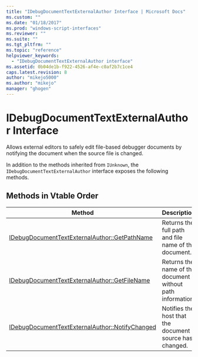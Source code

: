 ```yaml
---
title: "IDebugDocumentTextExternalAuthor Interface | Microsoft Docs"
ms.custom: ""
ms.date: "01/18/2017"
ms.prod: "windows-script-interfaces"
ms.reviewer: ""
ms.suite: ""
ms.tgt_pltfrm: ""
ms.topic: "reference"
helpviewer_keywords: 
  - "IDebugDocumentTextExternalAuthor interface"
ms.assetid: 0b04de1b-f922-4526-af4e-c0af2b7c1ce4
caps.latest.revision: 8
author: "mikejo5000"
ms.author: "mikejo"
manager: "ghogen"
---
```

# IDebugDocumentTextExternalAuthor Interface
Allows external editors to safely edit file-based debugger documents by notifying the document when the source file is changed.  
  
 In addition to the methods inherited from `IUnknown`, the `IDebugDocumentTextExternalAuthor` interface exposes the following methods.  
  
## Methods in Vtable Order  
  
|Method|Description|  
|------------|-----------------|  
|[IDebugDocumentTextExternalAuthor::GetPathName](../../winscript/reference/idebugdocumenttextexternalauthor-getpathname.md)|Returns the full path and file name of the document.|  
|[IDebugDocumentTextExternalAuthor::GetFileName](../../winscript/reference/idebugdocumenttextexternalauthor-getfilename.md)|Returns the name of the document without path information.|  
|[IDebugDocumentTextExternalAuthor::NotifyChanged](../../winscript/reference/idebugdocumenttextexternalauthor-notifychanged.md)|Notifies the host that the document source has changed.|